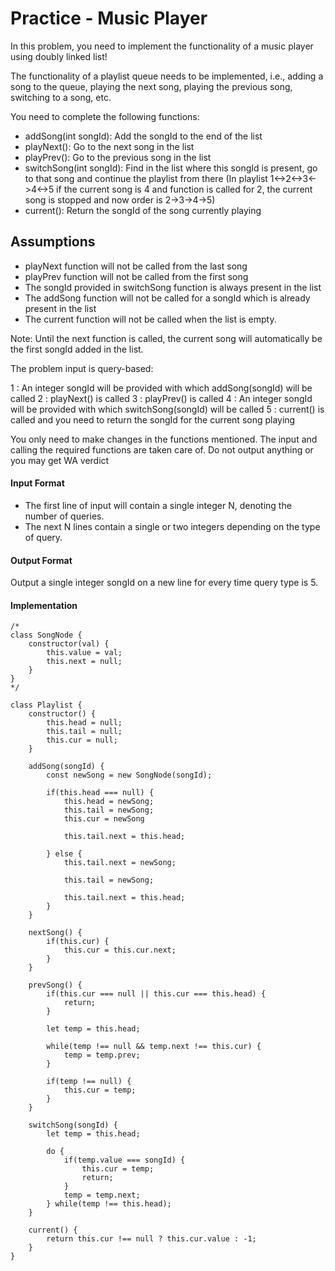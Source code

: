 # Practice - Music Player

In this problem, you need to implement the functionality of a music player using doubly linked list!

The functionality of a playlist queue needs to be implemented, i.e., adding a song to the queue, playing the next song, playing the previous song, switching to a song, etc.

You need to complete the following functions:

- addSong(int songId): Add the songId to the end of the list
- playNext(): Go to the next song in the list
- playPrev(): Go to the previous song in the list
- switchSong(int songId): Find in the list where this songId is present, go to that song and continue the playlist from there (In playlist 1<->2<->3<->4<->5 if the current song is 4 and function is called for 2, the current song is stopped and now order is 2->3->4->5)
- current(): Return the songId of the song currently playing

## Assumptions

- playNext function will not be called from the last song
- playPrev function will not be called from the first song
- The songId provided in switchSong function is always present in the list
- The addSong function will not be called for a songId which is already present in the list
- The current function will not be called when the list is empty.

Note: Until the next function is called, the current song will automatically be the first songId added in the list.

The problem input is query-based:

1 : An integer songId will be provided with which addSong(songId) will be called
2 : playNext() is called
3 : playPrev() is called
4 : An integer songId will be provided with which switchSong(songId) will be called
5 : current() is called and you need to return the songId for the current song playing

You only need to make changes in the functions mentioned. The input and calling the required functions are taken care of. Do not output anything or you may get WA verdict

#### Input Format

- The first line of input will contain a single integer N, denoting the number of queries.
- The next N lines contain a single or two integers depending on the type of query.

#### Output Format

Output a single integer songId on a new line for every time query type is 5.

#### Implementation

```
/*
class SongNode {
    constructor(val) {
        this.value = val;
        this.next = null;
    }
}
*/

class Playlist {
    constructor() {
        this.head = null;
        this.tail = null;
        this.cur = null;
    }

    addSong(songId) {
        const newSong = new SongNode(songId);

        if(this.head === null) {
            this.head = newSong;
            this.tail = newSong;
            this.cur = newSong

            this.tail.next = this.head;

        } else {
            this.tail.next = newSong;

            this.tail = newSong;

            this.tail.next = this.head;
        }
    }

    nextSong() {
        if(this.cur) {
            this.cur = this.cur.next;
        }
    }

    prevSong() {
        if(this.cur === null || this.cur === this.head) {
            return;
        }

        let temp = this.head;

        while(temp !== null && temp.next !== this.cur) {
            temp = temp.prev;
        }

        if(temp !== null) {
            this.cur = temp;
        }
    }

    switchSong(songId) {
        let temp = this.head;

        do {
            if(temp.value === songId) {
                this.cur = temp;
                return;
            }
            temp = temp.next;
        } while(temp !== this.head);
    }

    current() {
        return this.cur !== null ? this.cur.value : -1;
    }
}
```
